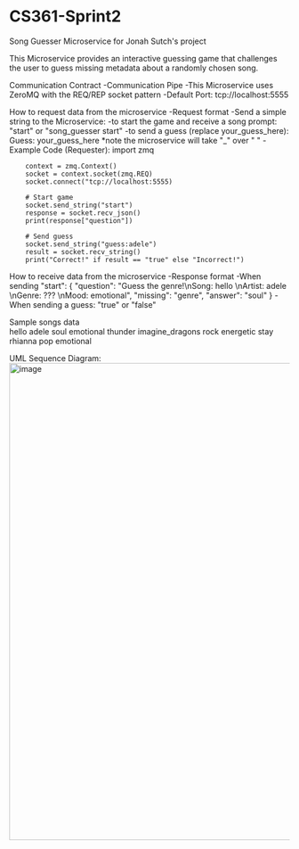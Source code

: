 # CS361-Sprint2
Song Guesser Microservice for Jonah Sutch's project

This Microservice provides an interactive guessing game that challenges the user to guess missing metadata about a randomly chosen song.

Communication Contract
-Communication Pipe
    -This Microservice uses ZeroMQ with the REQ/REP socket pattern
    -Default Port: tcp://localhost:5555

How to request data from the microservice
-Request format
    -Send a simple string to the Microservice:
        -to start the game and receive a song prompt:
            "start" or "song_guesser start"
        -to send a guess (replace your_guess_here):
            Guess: your_guess_here
                *note the microservice will take "_" over " "
    -Example Code (Requester):
        import zmq

        context = zmq.Context()
        socket = context.socket(zmq.REQ)
        socket.connect("tcp://localhost:5555)

        # Start game
        socket.send_string("start")
        response = socket.recv_json()
        print(response["question"])

        # Send guess
        socket.send_string("guess:adele")
        result = socket.recv_string()
        print("Correct!" if result == "true" else "Incorrect!")

How to receive data from the microservice
    -Response format
        -When sending "start":
            {
                "question": "Guess the genre!\nSong: hello \nArtist: adele \nGenre: ??? \nMood: emotional",
                "missing": "genre",
                "answer": "soul"
            }
        -When sending a guess:
            "true" or "false"

Sample songs data  
    hello adele soul emotional
    thunder imagine_dragons rock energetic
    stay rhianna pop emotional

UML Sequence Diagram:
<img width="929" height="856" alt="image" src="https://github.com/user-attachments/assets/4b08c241-502e-4556-838b-4a7f0179ad53" />
